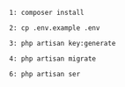 
    1: composer install

    2: cp .env.example .env

    3: php artisan key:generate

    4: php artisan migrate

    6: php artisan ser